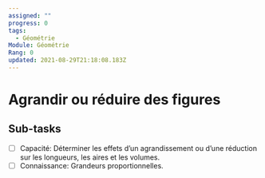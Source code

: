 ```yaml
---
assigned: ""
progress: 0
tags:
  - Géométrie
Module: Géométrie
Rang: 0
updated: 2021-08-29T21:18:08.183Z
---
```


# Agrandir ou réduire des figures

## Sub-tasks

- [ ] Capacité: Déterminer les effets d’un agrandissement ou d’une réduction sur les longueurs, les aires et les volumes.
- [ ] Connaissance: Grandeurs proportionnelles.
